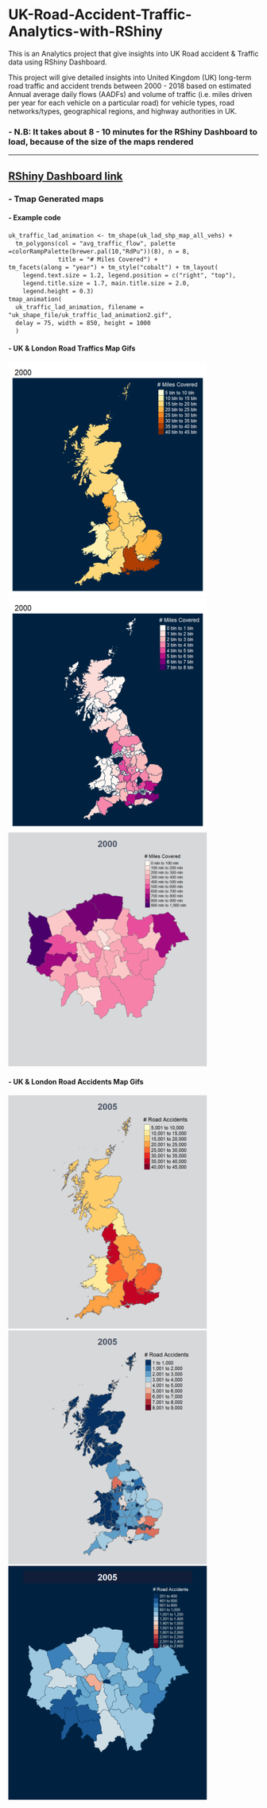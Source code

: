 [//]: # (Image References)

[image3]: ./uk_shape_file/uk_reg_traffic_animation2.gif "region_traffic_animation"
[image1]: ./uk_shape_file/uk_traffic_lad_animation2.gif "lad_traffic_animation"
[image2]: ./uk_shape_file/uk_traffic_lond_animation.gif "london_traffic_animation"
[image4]: ./uk_shape_file/uk_reg_acc_animation2.gif "region_accident_animation"
[image5]: ./uk_shape_file/uk_lad_acc_animation.gif "lad_accident_animation"
[image6]: ./uk_shape_file/uk_lond_acc_animation2.gif "london_accident_animation"

# UK-Road-Accident-Traffic-Analytics-with-RShiny
This is an Analytics project that give insights into UK Road accident &amp; Traffic data using RShiny Dashboard.


This project will give detailed insights into United Kingdom (UK) long-term road traffic and accident trends between 2000 - 2018  based on estimated Annual average daily flows (AADFs) and volume of traffic (i.e. miles driven per year for each vehicle on a particular road) for vehicle types, road networks/types, geographical regions, and highway authorities in UK.



### - N.B: It takes about 8 - 10 minutes for the RShiny Dashboard to load, because of the size of the maps rendered
-----------------------------------------------------------------------------------------------------------------------
## [RShiny Dashboard link](https://r2p6eu-adeniyi-adeboye.shinyapps.io/shinyyapp/?_ga=2.87322008.1664107995.1638545186-1694532827.1638545186)



### - Tmap Generated maps 

#### - Example code
```
uk_traffic_lad_animation <- tm_shape(uk_lad_shp_map_all_vehs) +
  tm_polygons(col = "avg_traffic_flow", palette =colorRampPalette(brewer.pal(10,"RdPu"))(8), n = 8,
              title = "# Miles Covered") +
tm_facets(along = "year") + tm_style("cobalt") + tm_layout(
    legend.text.size = 1.2, legend.position = c("right", "top"),
    legend.title.size = 1.7, main.title.size = 2.0,
    legend.height = 0.3)
tmap_animation(
  uk_traffic_lad_animation, filename = "uk_shape_file/uk_traffic_lad_animation2.gif",
  delay = 75, width = 850, height = 1000
  )
```

#### - UK & London Road Traffics Map Gifs

<p float="left">
  <img src="./uk_shape_file/uk_reg_traffic_animation2.gif" width="400">
  <img src="./uk_shape_file/uk_traffic_lad_animation2.gif" width="400">
  <img src="./uk_shape_file/uk_traffic_lond_animation.gif" width="400">
</p>


#### - UK & London Road Accidents Map Gifs

<p float="left">
  <img src="./uk_shape_file/uk_reg_acc_animation2.gif" width="400">
  <img src="./uk_shape_file/uk_lad_acc_animation.gif" width="400">
  <img src="./uk_shape_file/uk_lond_acc_animation2.gif" width="400">
</p>

